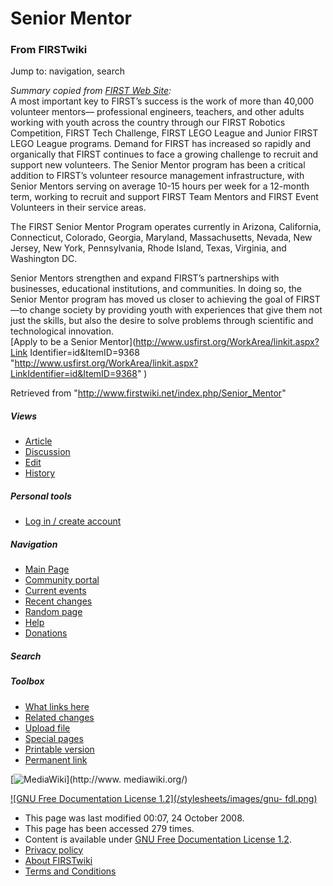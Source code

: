 # Senior Mentor

### From FIRSTwiki

Jump to: navigation, search

_Summary copied from [FIRST Web
Site](http://www.usfirst.org/community/volunteers/content.aspx?id=3310
"http://www.usfirst.org/community/volunteers/content.aspx?id=3310" ):_  
A most important key to FIRST’s success is the work of more than 40,000
volunteer mentors— professional engineers, teachers, and other adults working
with youth across the country through our FIRST Robotics Competition, FIRST
Tech Challenge, FIRST LEGO League and Junior FIRST LEGO League programs.
Demand for FIRST has increased so rapidly and organically that FIRST continues
to face a growing challenge to recruit and support new volunteers. The Senior
Mentor program has been a critical addition to FIRST’s volunteer resource
management infrastructure, with Senior Mentors serving on average 10-15 hours
per week for a 12-month term, working to recruit and support FIRST Team
Mentors and FIRST Event Volunteers in their service areas.

  
The FIRST Senior Mentor Program operates currently in Arizona, California,
Connecticut, Colorado, Georgia, Maryland, Massachusetts, Nevada, New Jersey,
New York, Pennsylvania, Rhode Island, Texas, Virginia, and Washington DC.

  
Senior Mentors strengthen and expand FIRST’s partnerships with businesses,
educational institutions, and communities. In doing so, the Senior Mentor
program has moved us closer to achieving the goal of FIRST—to change society
by providing youth with experiences that give them not just the skills, but
also the desire to solve problems through scientific and technological
innovation.  
[Apply to be a Senior Mentor](http://www.usfirst.org/WorkArea/linkit.aspx?Link
Identifier=id&ItemID=9368
"http://www.usfirst.org/WorkArea/linkit.aspx?LinkIdentifier=id&ItemID=9368" )

Retrieved from "<http://www.firstwiki.net/index.php/Senior_Mentor>"

##### Views

  * [Article](/index.php/Senior_Mentor)
  * [Discussion](/index.php?title=Talk:Senior_Mentor&action=edit)
  * [Edit](/index.php?title=Senior_Mentor&action=edit)
  * [History](/index.php?title=Senior_Mentor&action=history)

##### Personal tools

  * [Log in / create account](/index.php?title=Special:Userlogin&returnto=Senior_Mentor)

[](/index.php/Main_Page "Main Page" )

##### Navigation

  * [Main Page](/index.php/Main_Page)
  * [Community portal](/index.php/FIRSTwiki:Community_portal)
  * [Current events](/index.php/Current_events)
  * [Recent changes](/index.php/Special:Recentchanges)
  * [Random page](/index.php/Special:Random)
  * [Help](/index.php/FIRSTwiki:Help)
  * [Donations](/index.php/FIRSTwiki:Site_support)

##### Search



##### Toolbox

  * [What links here](/index.php/Special:Whatlinkshere/Senior_Mentor)
  * [Related changes](/index.php/Special:Recentchangeslinked/Senior_Mentor)
  * [Upload file](/index.php/Special:Upload)
  * [Special pages](/index.php/Special:Specialpages)
  * [Printable version](/index.php?title=Senior_Mentor&printable=yes)
  * [Permanent link](/index.php?title=Senior_Mentor&oldid=69777)

[![MediaWiki](/skins/common/images/poweredby_mediawiki_88x31.png)](http://www.
mediawiki.org/)

[![GNU Free Documentation License 1.2](/stylesheets/images/gnu-
fdl.png)](http://www.gnu.org/copyleft/fdl.html)

  * This page was last modified 00:07, 24 October 2008.
  * This page has been accessed 279 times.
  * Content is available under [GNU Free Documentation License 1.2](http://www.gnu.org/copyleft/fdl.html "http://www.gnu.org/copyleft/fdl.html" ).
  * [Privacy policy](/index.php/FIRSTwiki:Privacy_policy "FIRSTwiki:Privacy policy" )
  * [About FIRSTwiki](/index.php/FIRSTwiki:About "FIRSTwiki:About" )
  * [Terms and Conditions](/index.php/FIRSTwiki:Terms_and_conditions "FIRSTwiki:Terms and conditions" )

